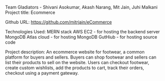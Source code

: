 Team Gladiators - Shivani Asokumar, Akash Narang, Mit Jain, Juhi Malkani
Project title: Ecommerce 


Github URL: https://github.com/mitrjain/eCommerce

Technologies Used: 
MERN stack
AWS EC2 - for hosting the backend server
MongoDB Atlas cloud - for hosting MongoDB
GutHiub - for hosting source code


Project description: An ecommerce website for footwear, a common platform for buyers and sellers. Buyers can shop footwear and sellers can list their products to sell on the website. Users can checkout footwear, create custom wishlists, add the products to cart, track their orders, checkout using a payment gateway. 
